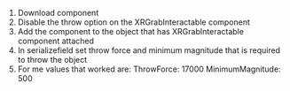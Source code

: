 1. Download component
2. Disable the throw option on the XRGrabInteractable component
3. Add the component to the object that has XRGrabInteractable component attached
4. In serializefield set throw force and minimum magnitude that is required to throw the object
5. For me values that worked are:
    ThrowForce: 17000
    MinimumMagnitude: 500
